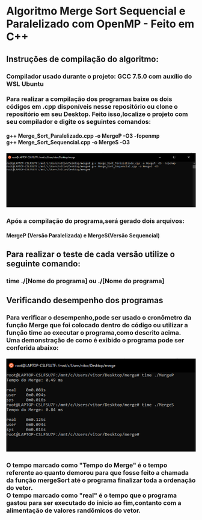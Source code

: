 # Algoritmo Merge Sort Sequencial e Paralelizado com OpenMP - Feito em C++
## Instruções de compilação do algoritmo:
### Compilador usado durante o projeto: GCC 7.5.0 com auxílio do WSL Ubuntu<br/><br/> Para realizar a compilação dos programas baixe os dois códigos em .cpp disponíveis nesse repositório ou clone o repositório em seu Desktop. Feito isso,localize o projeto com seu compilador e digite os seguintes comandos:
#### g++ Merge_Sort_Paralelizado.cpp -o MergeP -O3 -fopenmp<br/>g++ Merge_Sort_Sequencial.cpp -o MergeS -O3<br/>
<p align="center">
  <img src="Imagens/Compilação.PNG">
</p>

### Após a compilação do programa,será gerado dois arquivos: 
#### MergeP (Versão Paralelizada) e MergeS(Versão Sequencial)<br/> 
## Para realizar o teste de cada versão utilize o seguinte comando:
### time ./[Nome do programa] ou ./[Nome do programa] 

## Verificando desempenho dos programas
### Para verificar o desempenho,pode ser usado o cronômetro da função Merge que foi colocado dentro do código ou utilizar a função time ao executar o programa,como descrito acima. Uma demonstração de como é exibido o programa pode ser conferida abaixo:
 <p align="center">
  <img src="Imagens/Exemplo_de_Resultado.PNG">
</p>

### O tempo marcado como "Tempo do Merge" é o tempo referente ao quanto demorou para que fosse feito a chamada da função mergeSort até o programa finalizar toda a ordenação do vetor.<br/> O tempo marcado como "real" é o tempo que o programa gastou para ser executado do ínicio ao fim,contanto com a alimentação de valores randômicos do vetor. 
